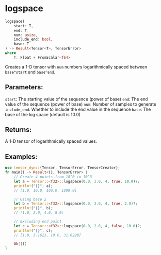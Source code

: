 # logspace
```rust
logspace(
    start: T,
    end: T,
    num: usize,
    include_end: bool,
    base: T
) -> Result<Tensor<T>, TensorError>
where
    T: Float + FromScalar<f64>
```
Creates a 1-D tensor with `num` numbers logarithmically spaced between `base^start` and `base^end`.

## Parameters:
`start`: The starting value of the sequence (power of base)
`end`: The end value of the sequence (power of base)
`num`: Number of samples to generate
`include_end`: Whether to include the end value in the sequence
`base`: The base of the log space (default is 10.0)

## Returns:
A 1-D tensor of logarithmically spaced values.

## Examples:
```rust
use tensor_dyn::{Tensor, TensorError, TensorCreator};
fn main() -> Result<(), TensorError> {
    // Create 4 points from 10^0 to 10^3
    let a = Tensor::<f32>::logspace(0.0, 3.0, 4, true, 10.0)?;
    println!("{}", a);
    // [1.0, 10.0, 100.0, 1000.0]

    // Using base 2
    let b = Tensor::<f32>::logspace(0.0, 3.0, 4, true, 2.0)?;
    println!("{}", b);
    // [1.0, 2.0, 4.0, 8.0]

    // Excluding end point
    let c = Tensor::<f32>::logspace(0.0, 2.0, 4, false, 10.0)?;
    println!("{}", c);
    // [1.0, 3.1623, 10.0, 31.6228]

    Ok(())
}
```
